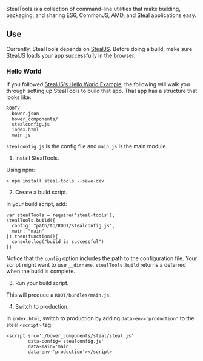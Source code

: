 StealTools is a collection of command-line utilities
that make building, packaging, and sharing ES6, CommonJS, AMD, and [Steal](https://github.com/bitovi/steal/tree/systemjs)
applications easy.

## Use

Currently, StealTools depends 
on [StealJS](https://github.com/bitovi/steal/tree/systemjs). Before doing a build, make
sure StealJS loads your app successfully in the browser.

### Hello World

If you followed [StealJS's Hello World Example](https://github.com/bitovi/steal/tree/systemjs),
the following will walk you through setting up StealTools to build that app.  That app has a 
structure that looks like:

    ROOT/
      bower.json
      bower_components/
      stealconfig.js
      index.html
      main.js

`stealconfig.js` is the config file and `main.js` is the main module.

1.  Install StealTools.

Using npm:

    > npm install steal-tools --save-dev

2.  Create a build script.

In your build script, add:

    var stealTools = require('steal-tools');
    stealTools.build({
      config: "path/to/ROOT/stealconfig.js",
      main: "main"
    }).then(function(){
      console.log("build is successful")
    })

Notice that the `config` option includes the path to the configuration file.  Your script
might want to use `__dirname`.  `stealTools.build` returns a deferred when the build is complete.

3. Run your build script.

This will produce a `ROOT/bundles/main.js`.

4. Switch to production.  

In `index.html`, switch to production by adding `data-env='production'` to the steal `<script>` tag:

    <script src='./bower_components/steal/steal.js'
            data-config='stealconfig.js'
            data-main='main'
            data-env-'production'></script>

